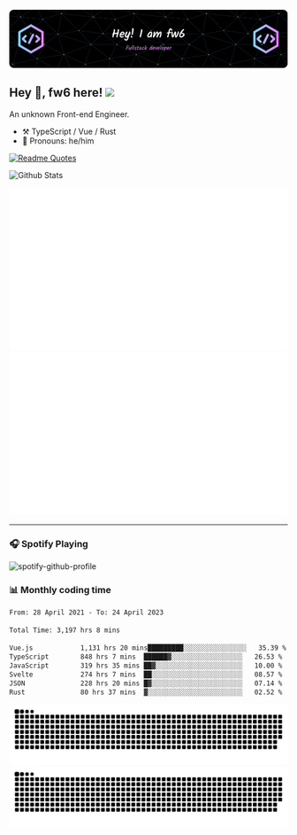 ![Header](github-header-image.png)

## Hey 👋, fw6 here! <img src="https://github.githubassets.com/images/mona-whisper.gif" height="24" />


An unknown Front-end Engineer.

-   :hammer_and_pick: TypeScript / Vue / Rust
-   :man: Pronouns: he/him


[![Readme Quotes](https://quotes-github-readme.vercel.app/api?type=horizontal&theme=algolia)](https://github.com/piyushsuthar/github-readme-quotes)



![Github Stats](https://github-readme-stats.vercel.app/api?username=fw6&bg_color=30,e96443,904e95&title_color=fff&text_color=fff)

![](https://raw.githubusercontent.com/fw6/github-stats-transparent/output/generated/overview.svg)
![](https://raw.githubusercontent.com/fw6/github-stats-transparent/output/generated/languages.svg)


---

### 🎧 Spotify Playing

<!-- ![spotify-github-profile](/img/default.svg) -->

![spotify-github-profile](https://spotify-github-profile.vercel.app/api/view.svg?uid=r6wn4hdvypv0lkzyrj0e0pjct&cover_image=true&theme=default&show_offline=true&background_color=9a10ad&interchange=true&bar_color_cover=true)



### :bar_chart: Monthly coding time 

<!--START_SECTION:waka-->

```text
From: 28 April 2021 - To: 24 April 2023

Total Time: 3,197 hrs 8 mins

Vue.js            1,131 hrs 20 mins█████████░░░░░░░░░░░░░░░░   35.39 %
TypeScript        848 hrs 7 mins  ██████▓░░░░░░░░░░░░░░░░░░   26.53 %
JavaScript        319 hrs 35 mins ██▓░░░░░░░░░░░░░░░░░░░░░░   10.00 %
Svelte            274 hrs 7 mins  ██░░░░░░░░░░░░░░░░░░░░░░░   08.57 %
JSON              228 hrs 20 mins █▓░░░░░░░░░░░░░░░░░░░░░░░   07.14 %
Rust              80 hrs 37 mins  ▓░░░░░░░░░░░░░░░░░░░░░░░░   02.52 %
```

<!--END_SECTION:waka-->




![github contribution grid snake animation](https://raw.githubusercontent.com/platane/platane/output/github-contribution-grid-snake-dark.svg#gh-dark-mode-only)![github contribution grid snake animation](https://raw.githubusercontent.com/platane/platane/output/github-contribution-grid-snake.svg#gh-light-mode-only)
